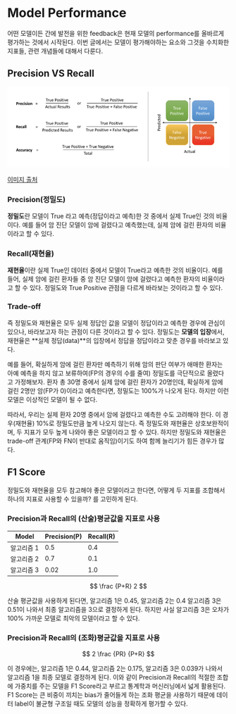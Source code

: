 # Model Performance

어떤 모델이든 간에 발전을 위한 feedback은 현재 모델의 performance를 올바르게 평가하는 것에서 시작된다. 이번 글에서는 모델이 평가해야하는 요소와 그것을 수치화한 지표들, 관련 개념들에 대해서 다룬다.

## Precision VS Recall

![precision-vs-recall](assets/pre-vs-recall.png)

[이미지 출처](https://towardsdatascience.com/precision-vs-recall-386cf9f89488)

### Precision(정밀도)

**정밀도**란 모델이 True 라고 예측(정답이라고 예측)한 것 중에서 실제 True인 것의 비율이다. 예를 들어 암 진단 모델이 암에 걸렸다고 예측했는데, 실제 암에 걸린 환자의 비율이라고 할 수 있다.

### Recall(재현율)

**재현율**이란 실제 True인 데이터 중에서 모델이 True라고 예측한 것의 비율이다. 예를 들어, 실제 암에 걸린 환자들 중 암 진단 모델이 암에 걸렸다고 예측한 환자의 비율이라고 할 수 있다. 정밀도와 True Positive 관점을 다르게 바라보는 것이라고 할 수 있다.

### Trade-off

 즉 정밀도와 재현율은 모두 실제 정답인 값을 모델이 정답이라고 예측한 경우에 관심이 있으나, 바라보고자 하는 관점이 다른 것이라고 할 수 있다. 정밀도는 **모델의 입장**에서, 재현율은 **실제 정답(data)**의 입장에서 정답을 정답이라고 맞춘 경우를 바라보고 있다.

예를 들어, 확실하게 암에 걸린 환자만 예측하기 위해 암의 판단 여부가 애매한 환자는 아예 예측을 하지 않고 보류하여(FP의 경우의 수를 줄여) 정밀도를 극단적으로 올렸다고 가정해보자. 환자 총 30명 중에서 실제 암에 걸린 환자가 20명인데, 확실하게 암에 걸린 2명만 암(FP가 0)이라고 예측한다면, 정밀도는 100%가 나오게 된다. 하지만 이런 모델은 이상적인 모델이 될 수 없다.

따라서, 우리는 실제 환자 20명 중에서 암에 걸렸다고 예측한 수도 고려해야 한다. 이 경우(재현율) 10%로 정밀도만큼 높게 나오지 않는다.  즉 정밀도와 재현율은 상호보완적이며, 두 지표가 모두 높게 나와야 좋은 모델이라고 할 수 있다. 하지만 정밀도와 재현율은 trade-off 관계(FP와 FN이 반대로 움직임)이기도 하여 함께 늘리기가 힘든 경우가 많다.

## F1 Score

정밀도와 재현율을 모두 참고해야 좋은 모델이라고 한다면, 어떻게 두 지표를 조합해서 하나의 지표로 사용할 수 있을까? 를 고민하게 된다.

### Precision과 Recall의 (산술)평균값을 지표로 사용

| Model      | Precision(P) | Recall(R) |
| ---------- | ------------ | --------- |
| 알고리즘 1 | 0.5          | 0.4       |
| 알고리즘 2 | 0.7          | 0.1       |
| 알고리즘 3 | 0.02         | 1.0       |

$$
\frac {P+R} 2
$$

산술 평균값을 사용하게 된다면, 알고리즘 1은 0.45, 알고리즘 2는 0.4 알고리즘 3은 0.51이 나와서 최종 알고리즘을 3으로 결정하게 된다. 하지만 사실 알고리즘 3은 오차가 100% 가까운 모델로 최악의 모델이라고 할 수 있다.

### Precision과 Recall의 (조화)평균값을 지표로 사용

$$
2 \frac {PR} {P+R}
$$

이 경우에는, 알고리즘 1은 0.44, 알고리즘 2는 0.175, 알고리즘 3은 0.039가 나와서 알고리즘 1을 최종 모델로 결정하게 된다. 이와 같이 Precision과 Recall의 적절한 조합에 가중치를 주는 모델을 F1 Score라고 부르고 통계학과 머신러닝에서 넓게 활용된다. F1 Score는 큰 비중이 끼치는 bias가 줄어들게 하는 조화 평균을 사용하기 때문에 데이터 label이 불균형 구조일 때도 모델의 성능을 정확하게 평가할 수 있다.

